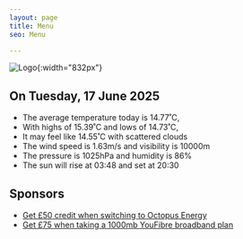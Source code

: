```yaml
---
layout: page
title: Menu
seo: Menu

---
```


![Logo](/images/logo.jpg){:width="832px"}

<!-- weather_marker starts -->
## On Tuesday, 17 June 2025

- The average temperature today is 14.77˚C,
- With highs of 15.39˚C and lows of 14.73˚C,
- It may feel like 14.55˚C with scattered clouds
- The wind speed is 1.63m/s and visibility is 10000m
- The pressure is 1025hPa and humidity is 86%
- The sun will rise at 03:48 and set at 20:30

<!-- weather_marker ends -->

## Sponsors

- [Get £50 credit when switching to Octopus Energy](https://bit.ly/3oD1nnS)
- [Get £75 when taking a 1000mb YouFibre broadband plan](https://aklam.io/91zWhU?)
